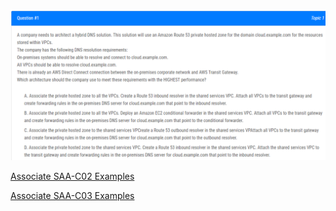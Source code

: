 ![alt text](image-1.png)



[Associate SAA-C02 Examples](https://www.examtopics.com/exams/amazon/aws-certified-solutions-architect-professional-sap-c02/view/)


[Associate SAA-C03 Examples](https://www.examtopics.com/exams/amazon/aws-certified-solutions-architect-associate-saa-c03/view/)